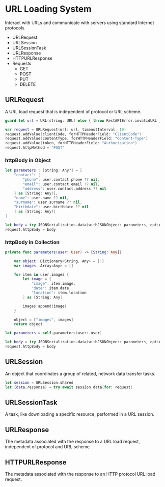 # URL Loading System
Interact with URLs and communicate with servers using standard Internet protocols.

- URLRequest
- URLSession
- URLSessionTask
- URLResponse
- HTTPURLResponse
- Requests
  - GET
  - POST
  - PUT
  - DELETE

## URLRequest
A URL load request that is independent of protocol or URL scheme.
```swift
guard let url = URL(string: URL) else { throw RestAPIError.invalidURL }

var request = URLRequest(url: url, timeoutInterval: 10)
request.addValue(clientCode, forHTTPHeaderField: "ClientCode")
request.addValue(contentType, forHTTPHeaderField: "Content-Type")
request.addValue(token, forHTTPHeaderField: "Authorization")
request.httpMethod = "POST"
```

### httpBody in Object
```swift
let parameters : [String: Any?] = [
    "contact": [
        "phone": user.contact.phone ?? nil,
        "email": user.contact.email ?? nil,
        "address": user.contact.address ?? nil
    ] as [String: Any?],
    "name": user.name ?? nil,
    "surname": user.surname ?? nil,
    "birthdate": user.birthdate ?? nil
    ] as [String: Any?]
]  
```
```swift
let body = try JSONSerialization.data(withJSONObject: parameters, options: [.prettyPrinted, .withoutEscapingSlashes])
request.httpBody = body 
```

### httpBody in Collection
```swift
private func parameters(user: User) -> [String: Any]{

    var object: Dictionary<String, Any> = [:]
    var images: Array<Any> = []

    for item in user.images {
        let image = [
            "image": item.image,
            "date": item.date,
            "location": item.location
        ] as [String: Any]

        images.append(image)
    }

    object = ["images", images]
    return object
```
```swift
let parameters = self.parameters(user: user)

let body = try JSONSerialization.data(withJSONObject: parameters, options: [.prettyPrinted, .withoutEscapingSlashes])
request.httpBody = body
```

## URLSession
An object that coordinates a group of related, network data transfer tasks.
```swift
let session = URLSession.shared
let (data,response) = try await session.data(for: request)
```

## URLSessionTask
A task, like downloading a specific resource, performed in a URL session.



## URLResponse
The metadata associated with the response to a URL load request, independent of protocol and URL scheme.

## HTTPURLResponse
The metadata associated with the response to an HTTP protocol URL load request.
